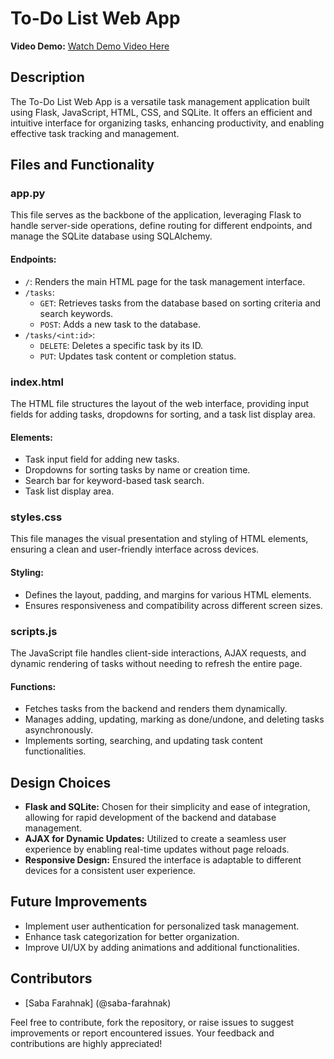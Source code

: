 # To-Do List Web App

**Video Demo:** [Watch Demo Video Here](https://youtu.be/t1hOh0dd2lE)

## Description

The To-Do List Web App is a versatile task management application built using Flask, JavaScript, HTML, CSS, and SQLite. It offers an efficient and intuitive interface for organizing tasks, enhancing productivity, and enabling effective task tracking and management.

## Files and Functionality

### app.py

This file serves as the backbone of the application, leveraging Flask to handle server-side operations, define routing for different endpoints, and manage the SQLite database using SQLAlchemy.

#### Endpoints:

- `/`: Renders the main HTML page for the task management interface.
- `/tasks`:
  - `GET`: Retrieves tasks from the database based on sorting criteria and search keywords.
  - `POST`: Adds a new task to the database.
- `/tasks/<int:id>`:
  - `DELETE`: Deletes a specific task by its ID.
  - `PUT`: Updates task content or completion status.

### index.html

The HTML file structures the layout of the web interface, providing input fields for adding tasks, dropdowns for sorting, and a task list display area.

#### Elements:

- Task input field for adding new tasks.
- Dropdowns for sorting tasks by name or creation time.
- Search bar for keyword-based task search.
- Task list display area.

### styles.css

This file manages the visual presentation and styling of HTML elements, ensuring a clean and user-friendly interface across devices.

#### Styling:

- Defines the layout, padding, and margins for various HTML elements.
- Ensures responsiveness and compatibility across different screen sizes.

### scripts.js

The JavaScript file handles client-side interactions, AJAX requests, and dynamic rendering of tasks without needing to refresh the entire page.

#### Functions:

- Fetches tasks from the backend and renders them dynamically.
- Manages adding, updating, marking as done/undone, and deleting tasks asynchronously.
- Implements sorting, searching, and updating task content functionalities.

## Design Choices

- **Flask and SQLite:** Chosen for their simplicity and ease of integration, allowing for rapid development of the backend and database management.
- **AJAX for Dynamic Updates:** Utilized to create a seamless user experience by enabling real-time updates without page reloads.
- **Responsive Design:** Ensured the interface is adaptable to different devices for a consistent user experience.

## Future Improvements

- Implement user authentication for personalized task management.
- Enhance task categorization for better organization.
- Improve UI/UX by adding animations and additional functionalities.

## Contributors

- [Saba Farahnak] (@saba-farahnak)

Feel free to contribute, fork the repository, or raise issues to suggest improvements or report encountered issues. Your feedback and contributions are highly appreciated!

